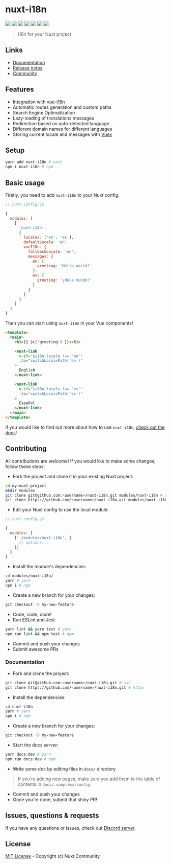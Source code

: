 # nuxt-i18n

[![](https://david-dm.org/nuxt-community/nuxt-i18n/status.svg?style=flat-square)](https://david-dm.org/nuxt-community/nuxt-i18n)
[![](https://img.shields.io/badge/code_style-standard-brightgreen.svg?style=flat-square)](https://standardjs.com)
[![](https://img.shields.io/circleci/project/github/nuxt-community/nuxt-i18n.svg?style=flat-square)](https://circleci.com/gh/nuxt-community/nuxt-i18n)
[![](https://img.shields.io/codecov/c/github/nuxt-community/nuxt-i18n.svg?style=flat-square)](https://codecov.io/gh/nuxt-community/nuxt-i18n)
[![](https://snyk.io/test/github/nuxt-community/nuxt-i18n/badge.svg?style=flat-square)](https://snyk.io/test/github/nuxt-community/nuxt-i18n)
[![](https://img.shields.io/npm/v/nuxt-i18n/latest.svg?style=flat-square)](https://npmjs.com/package/nuxt-i18n)
[![](https://img.shields.io/npm/dt/nuxt-i18n.svg?style=flat-square)](https://npmjs.com/package/nuxt-i18n)

> i18n for your Nuxt project

## Links
- [Documentation](https://nuxt-community.github.io/nuxt-i18n/)
- [Release notes](./CHANGELOG.md)
- [Community](https://discord.nuxtjs.org/)


## Features
- Integration with [vue-i18n](https://kazupon.github.io/vue-i18n/)
- Automatic routes generation and custom paths
- Search Engine Optimatization
- Lazy-loading of translations messages
- Redirection based on auto-detected language
- Different domain names for different languages
- Storing current locale and messages with [Vuex](https://vuex.vuejs.org/)

## Setup
```sh
yarn add nuxt-i18n # yarn
npm i nuxt-i18n # npm
```

## Basic usage
Firstly, you need to add `nuxt-i18n` to your Nuxt config.

```javascript
// nuxt.config.js

{
  modules: [
    [
      'nuxt-i18n',
      {
        locales: ['en', 'es'],
        defaultLocale: 'en',
        vueI18n: {
          fallbackLocale: 'en',
          messages: {
            en: {
              greeting: 'Hello world!'
            },
            es: {
              greeting: '¡Hola mundo!'
            }
          }
        }
      }
    ]
  ]
}
```

Then you can start using `nuxt-i18n` in your Vue components!

```html
<template>
  <main>
    <h1>{{ $t('greeting') }}</h1>

    <nuxt-link
      v-if="$i18n.locale !== 'en'"
      :to="switchLocalePath('en')"
    >
      English
    </nuxt-link>

    <nuxt-link
      v-if="$i18n.locale !== 'es'"
      :to="switchLocalePath('es')"
    >
      Español
    </nuxt-link>
  </main>
</template>
```

If you would like to find out more about how to use `nuxt-i18n`, [check out the docs](https://nuxt-community.github.io/nuxt-i18n/)!

## Contributing

All contributions are welcome! If you would like to make some changes, follow these steps:

- Fork the project and clone it in your existing Nuxt project:

```sh
cd my-nuxt-project
mkdir modules
git clone git@github.com:<username>/nuxt-i18n.git modules/nuxt-i18n # ssh
git clone https://github.com/<username>/nuxt-i18n.git modules/nuxt-i18n # https
```

- Edit your Nuxt config to use the local module:

```js
// nuxt.config.js

{
  modules: [
    ['./modules/nuxt-i18n', {
      // options...
    }]
  ]
}
```

- Install the module's dependencies:

```sh
cd modules/nuxt-i18n/
yarn # yarn
npm i # npm
```

- Create a new branch for your changes:

```sh
git checkout -b my-new-feature
```

- Code, code, code!
- Run ESLint and Jest

```sh
yarn lint && yarn test # yarn
npm run lint && npm test # npm
```

- Commit and push your changes
- Submit awesome PRs

### Documentation

- Fork and clone the project:

```sh
git clone git@github.com:<username>/nuxt-i18n.git # ssh
git clone https://github.com/<username>/nuxt-i18n.git # https
```

- Install the dependencies:

```sh
cd nuxt-i18n
yarn # yarn
npm i # npm
```

- Create a new branch for your changes:

```sh
git checkout -b my-new-feature
```

- Start the docs server:

```sh
yarn docs:dev # yarn
npm run docs:dev # npm
```

- Write some doc by editing files in `docs/` directory

> If you're adding new pages, make sure you add them to the table of contents in `docs/.vuepress/config`

- Commit and push your changes
- Once you're done, submit that shiny PR!

## Issues, questions & requests

If you have any questions or issues, check out [Discord server](https://discord.nuxtjs.org).

## License

[MIT License](./LICENSE) - Copyright (c) Nuxt Community
